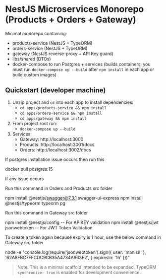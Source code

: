 # NestJS Microservices Monorepo (Products + Orders + Gateway)

Minimal monorepo containing:
- products-service (NestJS + TypeORM)
- orders-service (NestJS + TypeORM)
- gateway (NestJS reverse-proxy + API Key guard)
- libs/shared (DTOs)
- docker-compose to run Postgres + services (builds containers; you must run `docker-compose up --build` after `npm install` in each app or build custom images)

## Quickstart (developer machine)
1. Unzip project and `cd` into each app to install dependencies:
   - `cd apps/products-service && npm install`
   - `cd apps/orders-service && npm install`
   - `cd apps/gateway && npm install`
2. From project root run:
   - `docker-compose up --build`
3. Services:
   - Gateway: http://localhost:3000
   - Products: http://localhost:3001/docs
   - Orders: http://localhost:3002/docs


If postgres installation issue occurs then run this 

docker pull postgres:15

If any issue occurs

Run this command in Orders and Products src folder

npm install @nestjs/swagger@7.3.1 swagger-ui-express
npm install @nestjs/typeorm typeorm pg

Run this command in Gateway src folder

npm install @nestjs/config -- For APIKEY validation
npm install @nestjs/jwt jsonwebtoken -- For JWT Token Validation

To create a token again because expiry is 1 hour, use the below command in Gateway src folder 

node -e "console.log(require('jsonwebtoken').sign({ user: 'manish' }, '62A8FBC7FFCDC9CB35A4734A863F2', { expiresIn: '1h' }))"

> Note: This is a minimal scaffold intended to be expanded. TypeORM `synchronize: true` is enabled for development convenience.

